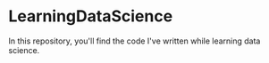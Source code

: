 # LearningDataScience

In this repository, you'll find the code I've written while learning data science.
